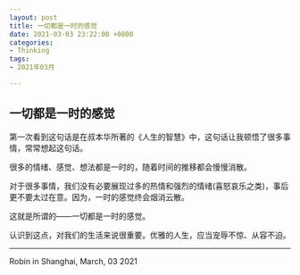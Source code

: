 ```yaml
---
layout: post
title: 一切都是一时的感觉
date: 2021-03-03 23:22:00 +0800
categories:
- Thinking
tags:
- 2021年03月

---
```



## 一切都是一时的感觉

第一次看到这句话是在叔本华所著的《人生的智慧》中，这句话让我顿悟了很多事情，常常想起这句话。

很多的情绪、感觉、想法都是一时的，随着时间的推移都会慢慢消散。

对于很多事情，我们没有必要展现过多的热情和强烈的情绪(喜怒哀乐之类)，事后更不要太过在意。因为，一时的感觉终会烟消云散。

这就是所谓的——一切都是一时的感觉。

认识到这点，对我们的生活来说很重要。优雅的人生，应当宠辱不惊、从容不迫。


----

Robin in Shanghai, March, 03 2021